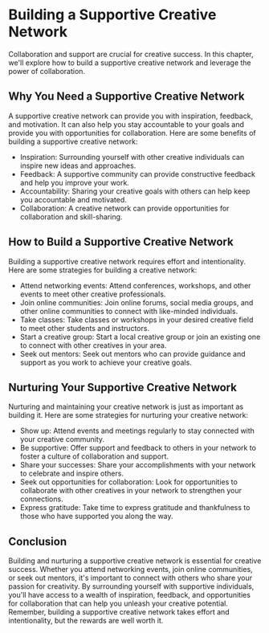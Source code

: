 Building a Supportive Creative Network
=============================================================================

Collaboration and support are crucial for creative success. In this chapter, we'll explore how to build a supportive creative network and leverage the power of collaboration.

Why You Need a Supportive Creative Network
------------------------------------------

A supportive creative network can provide you with inspiration, feedback, and motivation. It can also help you stay accountable to your goals and provide you with opportunities for collaboration. Here are some benefits of building a supportive creative network:

* Inspiration: Surrounding yourself with other creative individuals can inspire new ideas and approaches.
* Feedback: A supportive community can provide constructive feedback and help you improve your work.
* Accountability: Sharing your creative goals with others can help keep you accountable and motivated.
* Collaboration: A creative network can provide opportunities for collaboration and skill-sharing.

How to Build a Supportive Creative Network
------------------------------------------

Building a supportive creative network requires effort and intentionality. Here are some strategies for building a creative network:

* Attend networking events: Attend conferences, workshops, and other events to meet other creative professionals.
* Join online communities: Join online forums, social media groups, and other online communities to connect with like-minded individuals.
* Take classes: Take classes or workshops in your desired creative field to meet other students and instructors.
* Start a creative group: Start a local creative group or join an existing one to connect with other creatives in your area.
* Seek out mentors: Seek out mentors who can provide guidance and support as you work to achieve your creative goals.

Nurturing Your Supportive Creative Network
------------------------------------------

Nurturing and maintaining your creative network is just as important as building it. Here are some strategies for nurturing your creative network:

* Show up: Attend events and meetings regularly to stay connected with your creative community.
* Be supportive: Offer support and feedback to others in your network to foster a culture of collaboration and support.
* Share your successes: Share your accomplishments with your network to celebrate and inspire others.
* Seek out opportunities for collaboration: Look for opportunities to collaborate with other creatives in your network to strengthen your connections.
* Express gratitude: Take time to express gratitude and thankfulness to those who have supported you along the way.

Conclusion
----------

Building and nurturing a supportive creative network is essential for creative success. Whether you attend networking events, join online communities, or seek out mentors, it's important to connect with others who share your passion for creativity. By surrounding yourself with supportive individuals, you'll have access to a wealth of inspiration, feedback, and opportunities for collaboration that can help you unleash your creative potential. Remember, building a supportive creative network takes effort and intentionality, but the rewards are well worth it.
